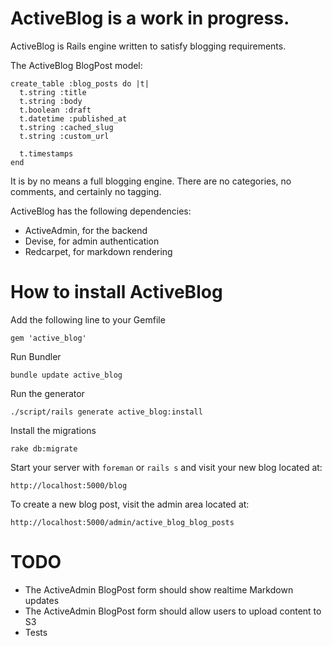 # ActiveBlog is a work in progress.

ActiveBlog is Rails engine written to satisfy blogging requirements. 

The ActiveBlog BlogPost model:

    create_table :blog_posts do |t|
      t.string :title
      t.string :body
      t.boolean :draft
      t.datetime :published_at
      t.string :cached_slug
      t.string :custom_url

      t.timestamps
    end

It is by no means a full blogging engine. There are no categories, no comments,
and certainly no tagging. 

ActiveBlog has the following dependencies: 

* ActiveAdmin, for the backend
* Devise, for admin authentication
* Redcarpet, for markdown rendering

# How to install ActiveBlog

Add the following line to your Gemfile

    gem 'active_blog'

Run Bundler

    bundle update active_blog

Run the generator

    ./script/rails generate active_blog:install

Install the migrations

    rake db:migrate

Start your server with `foreman` or `rails s` and visit your new blog located at:

    http://localhost:5000/blog

To create a new blog post, visit the admin area located at:

    http://localhost:5000/admin/active_blog_blog_posts


# TODO

* The ActiveAdmin BlogPost form should show realtime Markdown updates
* The ActiveAdmin BlogPost form should allow users to upload content to S3
* Tests